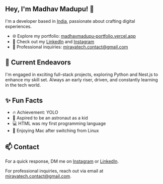## Hey, I'm Madhav Madupu! 👋

I'm a developer based in [India](https://madhavmadupu-portfolio.vercel.app/), passionate about crafting digital experiences.

- 🌐 Explore my portfolio: [madhavmadupu-portfolio.vercel.app](https://madhavmadupu-portfolio.vercel.app/)
- 📝 Check out my [LinkedIn](https://www.linkedin.com/in/madhav-madupu) and [Instagram](https://www.instagram.com/madhav._.madupu/)
- 💼 Professional inquiries: [mirayatech.contact@gmail.com](mailto:mirayatech.contact@gmail.com)

## 🔭 Current Endeavors

I'm engaged in exciting full-stack projects, exploring Python and Nest.js to enhance my skill set. Always an early riser, driven, and constantly learning in the tech world.

## ✨ Fun Facts

- 🔥 Achievement: YOLO
- 🚀 Aspired to be an astronaut as a kid
- 💻 HTML was my first programming language
- 🍎 Enjoying Mac after switching from Linux

## 📫 Contact

For a quick response, DM me on [Instagram](https://www.instagram.com/madhav._.madupu/) or [LinkedIn](https://www.linkedin.com/in/madhav-madupu).

For professional inquiries, reach out via email at mirayatech.contact@gmail.com.
